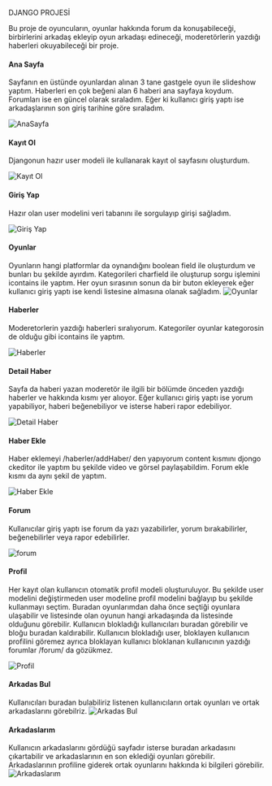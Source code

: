 DJANGO PROJESİ

Bu proje de oyuncuların, oyunlar hakkında forum da konuşabileceği, birbirlerini arkadaş ekleyip oyun arkadaşı edineceği, moderetörlerin yazdığı haberleri okuyabileceği bir proje.

#### Ana Sayfa

Sayfanın en üstünde oyunlardan alınan 3 tane gastgele oyun ile slideshow yaptım. Haberleri en çok beğeni alan 6 haberi ana sayfaya koydum. Forumları ise en güncel olarak sıraladım. Eğer ki kullanıcı giriş yaptı ise arkadaşlarının son giriş tarihine göre sıraladım.  

![AnaSayfa](https://user-images.githubusercontent.com/61551987/97159541-1a5b8d80-178c-11eb-8c27-d0f5a0752f88.JPG)

#### Kayıt Ol

Djangonun hazır user modeli ile kullanarak kayıt ol sayfasını oluşturdum.

![Kayıt Ol](https://user-images.githubusercontent.com/61551987/97160693-c651a880-178d-11eb-9a40-3b514735cdaf.JPG)

#### Giriş Yap

Hazır olan user modelini veri tabanını ile sorgulayıp girişi sağladım.

![Giriş Yap](https://user-images.githubusercontent.com/61551987/97161013-4415b400-178e-11eb-9021-033255f8ce69.JPG)

#### Oyunlar

Oyunların hangi platformlar da oynandığını boolean field ile oluşturdum ve bunları bu şekilde ayırdım. Kategorileri charfield ile oluşturup sorgu işlemini icontains ile yaptım. Her oyun sırasının sonun da bir buton ekleyerek eğer kullanıcı giriş yaptı ise kendi listesine almasına olanak sağladım. 
![Oyunlar](https://user-images.githubusercontent.com/61551987/97161279-a5d61e00-178e-11eb-9226-72e13b8bb04e.JPG)

#### Haberler

Moderetorlerin yazdığı haberleri sıralıyorum. Kategoriler oyunlar kategorosin de olduğu gibi icontains ile yaptım. 

![Haberler](https://user-images.githubusercontent.com/61551987/97183322-b1d1d800-17ae-11eb-8e0c-e640788f6475.JPG)

#### Detail Haber

Sayfa da haberi yazan moderetör ile ilgili bir bölümde önceden yazdığı haberler ve hakkında kısmı yer alıoyor. Eğer kullanıcı giriş yaptı ise yorum yapabiliyor, haberi beğenebiliyor ve isterse haberi rapor edebiliyor. 

![Detail Haber](https://user-images.githubusercontent.com/61551987/97183881-56541a00-17af-11eb-8aa7-8e8d05c01b6f.JPG)

#### Haber Ekle

Haber eklemeyi /haberler/addHaber/ den yapıyorum content kısmını djongo ckeditor ile yaptım bu şekilde video ve görsel paylaşabildim. Forum ekle kısmı da aynı şekil de yaptım. 

![Haber Ekle](https://user-images.githubusercontent.com/61551987/97184632-2c4f2780-17b0-11eb-9e26-6d1f31c9ed3f.JPG)

#### Forum 

Kullanıcılar giriş yaptı ise forum da yazı yazabilirler, yorum bırakabilirler, beğenebilirler veya rapor edebilirler. 

![forum](https://user-images.githubusercontent.com/61551987/97185289-ec3c7480-17b0-11eb-9c87-68bd44fa85e4.JPG)

#### Profil 

Her kayıt olan kullanıcın otomatik profil modeli oluşturuluyor. Bu şekilde user modelini değiştirmeden user modeline profil modelini bağlayıp bu şekilde kullanmayı seçtim. Buradan oyunlarımdan daha önce seçtiği oyunlara ulaşabilir ve listesinde olan oyunun hangi arkadaşında da listesinde olduğunu görebilir. Kullanıcın blokladığı kullanıcıları buradan görebilir ve bloğu buradan kaldırabilir. Kullanıcın blokladığı user, bloklayen kullanıcın profilini göremez ayrıca bloklayan kullanıcı bloklanan kullanıcının yazdığı forumlar /forum/ da gözükmez. 

![Profil](https://user-images.githubusercontent.com/61551987/97185729-797fc900-17b1-11eb-8d0c-7cca1a5c19ee.JPG)

#### Arkadas Bul

Kullanıcıları buradan bulabiliriz listenen kullanıcıların ortak oyunları ve ortak arkadaslarını görebilriz.
![Arkadas Bul](https://user-images.githubusercontent.com/61551987/97186930-f9f2f980-17b2-11eb-9740-982af7a26768.JPG)

#### Arkadaslarım

Kullanıcın arkadaslarını gördüğü sayfadır isterse buradan arkadasını çıkartabilir ve arkadaslarının en son eklediği oyunları görebilir. Arkadaslarının profiline giderek ortak oyunlarını hakkında ki bilgileri görebilir.
![Arkadaslarım](https://user-images.githubusercontent.com/61551987/97187351-6a9a1600-17b3-11eb-901f-fe4cd7efc069.JPG)
